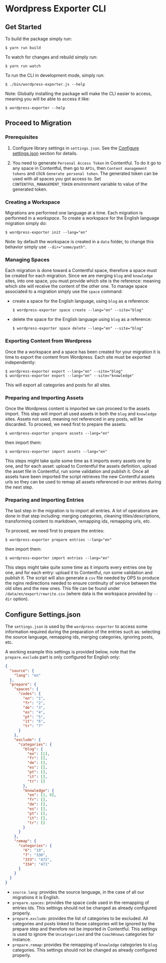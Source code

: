 # Wordpress Exporter CLI

## Get Started

To build the package simply run:

```
$ yarn run build
```

To watch for changes and rebuild simply run:

```
$ yarn run watch
```

To run the CLI in development mode, simply run:

```
$ ./bin/wordpress-exporter.js --help
```

Note: Globally installing the package will make the CLI easier to access, meaning you will be able to access it like:

```
$ wordpress-exporter --help
```

## Proceed to Migration

### Prerequisites
1. Configure library settings in `settings.json`. See the [Configure settings.json](#configure-settingsjson) section for details.

2. You need to generate `Personal Access Token` in Contentful. To do it go to any space in Contentful, then go to `APIs`, then `Content management tokens` and click `Generate personal token`. The generated token can be used with all spaces you got access to. Set `CONTENTFUL_MANAGEMENT_TOKEN` environment variable to value of the generated token.

### Creating a Workspace

Migrations are performed one language at a time. Each migration is performed in a *workspace*. To create a workspace for the English language migration simply do:

```
$ wordpress-exporter init --lang="en"
```

Note: by default the workspace is created in a `data` folder, to change this behavior simply use `--dir="some/path"`.

### Managing Spaces

Each migration is done toward a Contentful space, therefore a space must be created for each migration. Since we are merging `blog` and `knowledge` sites, into one space, you must provide which site is the reference: meaning which site will receive the content of the other one. To manage space associated to a migration simply use the `space` command:

* create a space for the English language, using `blog` as a reference:
  ```
  $ wordpress-exporter space create --lang="en" --site="blog"
  ```
* delete the space for the English language using `blog` as a reference:
  ```
  $ wordpress-exporter space delete --lang="en" --site="blog"
  ```

### Exporting Content from Wordpress

Once the a workspace and a space has been created for your migration it is time to export the content from Wordpress. Each site must be exported independently:

```
$ wordpress-exporter export --lang="en" --site="blog"
$ wordpress-exporter export --lang="en" --site="knowledge"
```

This will export all categories and posts for all sites.

### Preparing and Importing Assets

Once the Wordpress content is imported we can proceed to the assets import. This step will import all used assets in both the `blog` and `knowledge` sites. Assets not used, meaning not referenced in any posts, will be discarded. To proceed, we need first to prepare the assets:

```
$ wordpress-exporter prepare assets --lang="en"
```

then import them:

```
$ wordpress-exporter import assets --lang="en"
```

This steps might take quite some time as it imports every assets one by one, and for each asset: upload to Contentful the assets definition, upload the asset file in Contentful, run some validation and publish it. Once all assets have been imported the script retrieves the new Contentful assets urls so they can be used to remap all assets referenced in our entries during the next step.

### Preparing and Importing Entries

The last step in the migration is to import all entries. A lot of operations are done in that step including: merging categories, cleaning titles/descriptions, transforming content to markdown, remapping ids, remapping urls, etc.

To proceed, we need first to prepare the entries:

```
$ wordpress-exporter prepare entries --lang="en"
```

then import them:

```
$ wordpress-exporter import entries --lang="en"
```

This steps might take quite some time as it imports every entries one by one, and for each entry: upload it to Contentful, run some validation and publish it.
The script will also generate a `csv` file needed by OPS to produce the nginx redirections needed to ensure continuity of service between the old sites and the new ones. This file can be found under `/data/en/export/rewrite.csv` (where data is the workspace provided by `--dir` option).

## Configure Settings.json

The `settings.json` is used by the `wordpress-exporter` to access some information required during the preparation of the entries such as: selecting the source language, remapping ids, merging categories, ignoring posts, etc.

A working example this settings is provided below, note that the `prepare.exclude` part is only configured for English only:

```json
{
  "source": {
    "lang": "en"
  },
  "prepare": {
    "spaces": {
      "codes": {
        "en": "1",
        "fr": "2",
        "de": "3",
        "es": "4",
        "pt": "5",
        "it": "6",
        "tr": "7"
      }
    },
    "exclude": {
      "categories": {
        "blog": {
          "en": [1],
          "fr": [],
          "de": [],
          "es": [],
          "pt": [],
          "it": [],
          "tr": []
        },
        "knowledge": {
          "en": [1, 8],
          "fr": [],
          "de": [],
          "es": [],
          "pt": [],
          "it": [],
          "tr": []
        }
      }
    },
    "remap": {
      "categories": {
        "6": "19",
        "7": "330",
        "333": "472",
        "334": "471"
      }
    }
  }
}
```

* `source.lang`: provides the source language, in the case of all our migrations it is English.
* `prepare.spaces`: provides the space code used in the remapping of entries ids. This settings should not be changed as already configured properly.
* `prepare.exclude`: provides the list of categories to be excluded. All categories and posts linked to those categories will be ignored by the prepare step and therefore not be imported in Contentful. This settings is used to ignore the `Uncategorized` and the `CoachKnows` categories for instance.
* `prepare.remap`: provides the remapping of `knowledge` categories to `blog` categories. This settings should not be changed as already configured properly.
